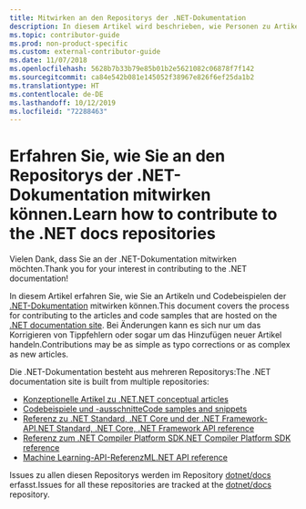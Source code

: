 ```yaml
---
title: Mitwirken an den Repositorys der .NET-Dokumentation
description: In diesem Artikel wird beschrieben, wie Personen zu Artikeln und Codebeispielen in den Repositorys der.NET-Dokumentation beitragen können.
ms.topic: contributor-guide
ms.prod: non-product-specific
ms.custom: external-contributor-guide
ms.date: 11/07/2018
ms.openlocfilehash: 5628b7b33b79e85b01b2e5621082c06878f7f142
ms.sourcegitcommit: ca84e542b081e145052f38967e826f6ef25da1b2
ms.translationtype: HT
ms.contentlocale: de-DE
ms.lasthandoff: 10/12/2019
ms.locfileid: "72288463"
---
```

# <a name="learn-how-to-contribute-to-the-net-docs-repositories"></a><span data-ttu-id="77af2-103">Erfahren Sie, wie Sie an den Repositorys der .NET-Dokumentation mitwirken können.</span><span class="sxs-lookup"><span data-stu-id="77af2-103">Learn how to contribute to the .NET docs repositories</span></span>

<span data-ttu-id="77af2-104">Vielen Dank, dass Sie an der .NET-Dokumentation mitwirken möchten.</span><span class="sxs-lookup"><span data-stu-id="77af2-104">Thank you for your interest in contributing to the .NET documentation!</span></span>

<span data-ttu-id="77af2-105">In diesem Artikel erfahren Sie, wie Sie an Artikeln und Codebeispielen der [.NET-Dokumentation](https://docs.microsoft.com/dotnet) mitwirken können.</span><span class="sxs-lookup"><span data-stu-id="77af2-105">This document covers the process for contributing to the articles and code samples that are hosted on the [.NET documentation site](https://docs.microsoft.com/dotnet).</span></span> <span data-ttu-id="77af2-106">Bei Änderungen kann es sich nur um das Korrigieren von Tippfehlern oder sogar um das Hinzufügen neuer Artikel handeln.</span><span class="sxs-lookup"><span data-stu-id="77af2-106">Contributions may be as simple as typo corrections or as complex as new articles.</span></span>

<span data-ttu-id="77af2-107">Die .NET-Dokumentation besteht aus mehreren Repositorys:</span><span class="sxs-lookup"><span data-stu-id="77af2-107">The .NET documentation site is built from multiple repositories:</span></span>

- [<span data-ttu-id="77af2-108">Konzeptionelle Artikel zu .NET</span><span class="sxs-lookup"><span data-stu-id="77af2-108">.NET conceptual articles</span></span>](https://github.com/dotnet/docs)
- [<span data-ttu-id="77af2-109">Codebeispiele und -ausschnitte</span><span class="sxs-lookup"><span data-stu-id="77af2-109">Code samples and snippets</span></span>](https://github.com/dotnet/samples)
- [<span data-ttu-id="77af2-110">Referenz zu .NET Standard, .NET Core und der .NET Framework-API</span><span class="sxs-lookup"><span data-stu-id="77af2-110">.NET Standard, .NET Core, .NET Framework API reference</span></span>](https://github.com/dotnet/dotnet-api-docs)
- [<span data-ttu-id="77af2-111">Referenz zum .NET Compiler Platform SDK</span><span class="sxs-lookup"><span data-stu-id="77af2-111">.NET Compiler Platform SDK reference</span></span>](https://github.com/dotnet/roslyn-api-docs)
- [<span data-ttu-id="77af2-112">Machine Learning-API-Referenz</span><span class="sxs-lookup"><span data-stu-id="77af2-112">ML.NET API reference</span></span>](https://github.com/dotnet/ml-api-docs)

<span data-ttu-id="77af2-113">Issues zu allen diesen Repositorys werden im Repository [dotnet/docs](https://github.com/dotnet/docs/issues) erfasst.</span><span class="sxs-lookup"><span data-stu-id="77af2-113">Issues for all these repositories are tracked at the [dotnet/docs](https://github.com/dotnet/docs/issues) repository.</span></span>

